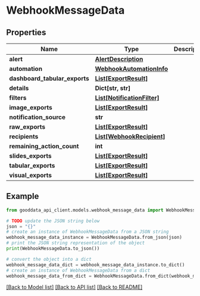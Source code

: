 # WebhookMessageData


## Properties

Name | Type | Description | Notes
------------ | ------------- | ------------- | -------------
**alert** | [**AlertDescription**](AlertDescription.md) |  | [optional] 
**automation** | [**WebhookAutomationInfo**](WebhookAutomationInfo.md) |  | 
**dashboard_tabular_exports** | [**List[ExportResult]**](ExportResult.md) |  | [optional] 
**details** | **Dict[str, str]** |  | [optional] 
**filters** | [**List[NotificationFilter]**](NotificationFilter.md) |  | [optional] 
**image_exports** | [**List[ExportResult]**](ExportResult.md) |  | [optional] 
**notification_source** | **str** |  | [optional] 
**raw_exports** | [**List[ExportResult]**](ExportResult.md) |  | [optional] 
**recipients** | [**List[WebhookRecipient]**](WebhookRecipient.md) |  | [optional] 
**remaining_action_count** | **int** |  | [optional] 
**slides_exports** | [**List[ExportResult]**](ExportResult.md) |  | [optional] 
**tabular_exports** | [**List[ExportResult]**](ExportResult.md) |  | [optional] 
**visual_exports** | [**List[ExportResult]**](ExportResult.md) |  | [optional] 

## Example

```python
from gooddata_api_client.models.webhook_message_data import WebhookMessageData

# TODO update the JSON string below
json = "{}"
# create an instance of WebhookMessageData from a JSON string
webhook_message_data_instance = WebhookMessageData.from_json(json)
# print the JSON string representation of the object
print(WebhookMessageData.to_json())

# convert the object into a dict
webhook_message_data_dict = webhook_message_data_instance.to_dict()
# create an instance of WebhookMessageData from a dict
webhook_message_data_from_dict = WebhookMessageData.from_dict(webhook_message_data_dict)
```
[[Back to Model list]](../README.md#documentation-for-models) [[Back to API list]](../README.md#documentation-for-api-endpoints) [[Back to README]](../README.md)


